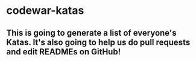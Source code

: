 # codewar-katas

## This is going to generate a list of everyone's Katas. It's also going to help us do pull requests and edit READMEs on GitHub!